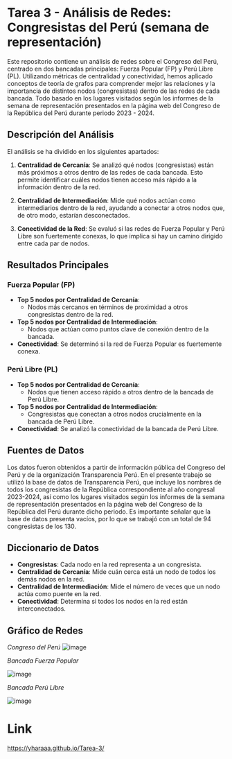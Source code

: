 # Tarea 3 - Análisis de Redes: Congresistas del Perú (semana de representación)

Este repositorio contiene un análisis de redes sobre el Congreso del Perú, centrado en dos bancadas principales: Fuerza Popular (FP) y Perú Libre (PL). Utilizando métricas de centralidad y conectividad, hemos aplicado conceptos de teoría de grafos para comprender mejor las relaciones y la importancia de distintos nodos (congresistas) dentro de las redes de cada bancada. Todo basado en los lugares visitados según los informes de la semana de representación presentados en la página web del Congreso de la República del Perú durante periodo 2023 - 2024.

## Descripción del Análisis

El análisis se ha dividido en los siguientes apartados:

1. **Centralidad de Cercanía**: Se analizó qué nodos (congresistas) están más próximos a otros dentro de las redes de cada bancada. Esto permite identificar cuáles nodos tienen acceso más rápido a la información dentro de la red.

2. **Centralidad de Intermediación**: Mide qué nodos actúan como intermediarios dentro de la red, ayudando a conectar a otros nodos que, de otro modo, estarían desconectados.

3. **Conectividad de la Red**: Se evaluó si las redes de Fuerza Popular y Perú Libre son fuertemente conexas, lo que implica si hay un camino dirigido entre cada par de nodos.

## Resultados Principales

### Fuerza Popular (FP)
- **Top 5 nodos por Centralidad de Cercanía**: 
  - Nodos más cercanos en términos de proximidad a otros congresistas dentro de la red.
- **Top 5 nodos por Centralidad de Intermediación**:
  - Nodos que actúan como puntos clave de conexión dentro de la bancada.
- **Conectividad**: Se determinó si la red de Fuerza Popular es fuertemente conexa.

### Perú Libre (PL)
- **Top 5 nodos por Centralidad de Cercanía**:
  - Nodos que tienen acceso rápido a otros dentro de la bancada de Perú Libre.
- **Top 5 nodos por Centralidad de Intermediación**:
  - Congresistas que conectan a otros nodos crucialmente en la bancada de Perú Libre.
- **Conectividad**: Se analizó la conectividad de la bancada de Perú Libre.

## Fuentes de Datos

Los datos fueron obtenidos a partir de información pública del Congreso del Perú y de la organización Transparencia Perú. En el presente trabajo se utilizó la base de datos de Transparencia Perú, que incluye los nombres de todos los congresistas de la República correspondiente al año congresal 2023-2024, así como los lugares visitados según los informes de la semana de representación presentados en la página web del Congreso de la República del Perú durante dicho periodo. Es importante señalar que la base de datos presenta vacíos, por lo que se trabajó con un total de 94 congresistas de los 130.

## Diccionario de Datos

- **Congresistas**: Cada nodo en la red representa a un congresista.
- **Centralidad de Cercanía**: Mide cuán cerca está un nodo de todos los demás nodos en la red.
- **Centralidad de Intermediación**: Mide el número de veces que un nodo actúa como puente en la red.
- **Conectividad**: Determina si todos los nodos en la red están interconectados.

## Gráfico de Redes

*Congreso del Perú*
![image](https://github.com/user-attachments/assets/5d62f93a-f5de-4874-8b63-11d80ea492bd)

*Bancada Fuerza Popular*

![image](https://github.com/user-attachments/assets/74f6c55c-3520-40f2-93af-6f3a43ce4321)

*Bancada Perú Libre*

![image](https://github.com/user-attachments/assets/b6f013f3-0a09-49e1-a839-8fc00b3a25e8)


# Link
https://yharaaa.github.io/Tarea-3/
